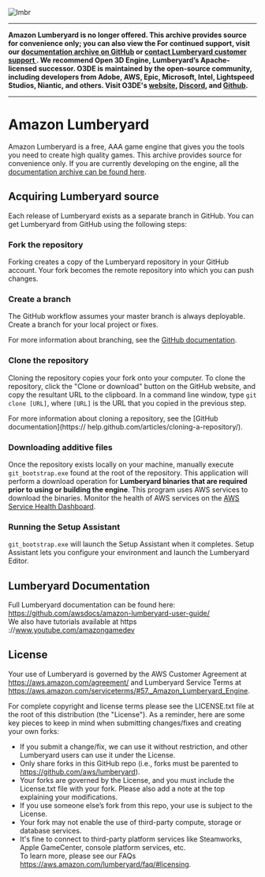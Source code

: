 ![lmbr](http://d2tinsms4add52.cloudfront.net/github/readme_header.jpg)   

------------

**Amazon Lumberyard is no longer offered. This archive provides source for convenience only; you can also view the For continued support, visit our [documentation archive on GitHub](https://github.com/awsdocs/amazon-lumberyard-user-guide/) or [contact Lumberyard customer support ](https://pages.awscloud.com/Amazon-Game-Tech-Contact-Us.html). We recommend Open 3D Engine, Lumberyard’s Apache-licensed successor. O3DE is maintained by the open-source community, including developers from Adobe, AWS, Epic, Microsoft, Intel, Lightspeed Studios, Niantic, and others. Visit O3DE's [website](https://www.o3de.org/ "website"), [Discord](https://discord.gg/o3de), and [Github](https://github.com/o3de/o3de).**

------------
 
# Amazon Lumberyard
Amazon Lumberyard is a free, AAA game engine that gives you the tools you need to create high quality games. This archive provides source for convenience only. If you are currently developing on the engine, all the [documentation archive can be found here](https://github.com/awsdocs/amazon-lumberyard-user-guide/). 

## Acquiring Lumberyard source 
Each release of Lumberyard exists as a separate branch in GitHub. You can get Lumberyard from GitHub using the following steps:

### Fork the repository
Forking creates a copy of the Lumberyard repository in your GitHub account. Your fork becomes the remote repository into which you can push changes.

### Create a branch
The GitHub workflow assumes your master branch is always deployable. Create a branch for your local project or fixes.

For more information about branching, see the [GitHub documentation](https://guides.github.com/introduction/flow/).

### Clone the repository
Cloning the repository copies your fork onto your computer. To clone the repository, click the "Clone or download" button on the GitHub website, and copy the resultant URL to the clipboard. In a command line window, type ```git clone [URL]```, where ```[URL]``` is the URL that you copied in the previous step.

For more information about cloning a repository, see the [GitHub documentation](https:// help.github.com/articles/cloning-a-repository/).


### Downloading additive  files
Once the repository exists locally on your machine, manually execute ```git_bootstrap.exe``` found at the root of the repository. This application will perform a download operation for __Lumberyard binaries that are required prior to using or building the engine__. This program uses AWS services to download the binaries. Monitor the health of AWS services on the [AWS Service Health Dashboard](https://status.aws.amazon.com/).

### Running the Setup Assistant
```git_bootstrap.exe``` will launch the Setup Assistant when it completes. Setup Assistant lets you configure your environment and launch the Lumberyard Editor.

## Lumberyard Documentation
Full Lumberyard documentation can be found here:
https://github.com/awsdocs/amazon-lumberyard-user-guide/ 
<br>We also have tutorials available at https ://www.youtube.com/amazongamedev

## License
Your use of Lumberyard is governed by the AWS Customer Agreement at https://aws.amazon.com/agreement/ and Lumberyard Service Terms at https://aws.amazon.com/serviceterms/#57._Amazon_Lumberyard_Engine.

For complete copyright and license terms please see the LICENSE.txt file at the root of this distribution (the "License").  As a reminder, here are some key pieces to keep in mind when submitting changes/fixes and creating your own forks:
-	If you submit a change/fix, we can use it without restriction, and other Lumberyard users can use it under the License.
-	Only share forks in this GitHub repo (i.e., forks must be parented to https://github.com/aws/lumberyard).
-	Your forks are governed by the License, and you must include the License.txt file with your fork.  Please also add a note at the top explaining your modifications.
-	If you use someone else’s fork from this repo, your use is subject to the License.    
-	Your fork may not enable the use of third-party compute, storage or database services.  
-	It's fine to connect to third-party platform services like Steamworks, Apple GameCenter, console platform services, etc.  
To learn more, please see our FAQs https://aws.amazon.com/lumberyard/faq/#licensing.